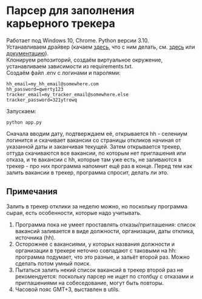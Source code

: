 # Парсер для заполнения карьерного трекера
Работает под Windows 10, Chrome. Python версии 3.10.  
Устанавливаем драйвер (качаем [здесь](https://sites.google.com/chromium.org/driver/), что с ним делать, см. [здесь](https://selenium-python.com/install-chromedriver-chrome) или [документацию](https://selenium-python.readthedocs.io/installation.html)).  
Клонируем репозиторий, создаём виртуальное окружение, устанавливаем зависимости из requirements.txt.  
Создаём файл .env с логинами и паролями:
```
hh_email=my_hh_email@somewhere.com
hh_password=qwerty123
tracker_email=my_tracker_email@somewhere.else
tracker_password=321ytrewq
```
Запускаем:
```
python app.py
```
Сначала вводим дату, подтверждаем её, открывается hh - селениум логинится и скачивает вакансии со страницы откликов начиная от указанной даты и заканчивая текущей. Затем открывается трекер, оттуда скачиваются все вакансии, по которым нет приглашения или отказа, и те вакансии с hh, которые там уже есть, не заливаются в трекер - про них программа напомнит ещё раз в конце. Перед тем как залить вакансии в трекер, программа спросит, делать ли это.

## Примечания
Залить в трекер отклики за неделю можно, но поскольку программа сырая, есть особенности, которые надо учитывать.
1. Программа пока не умеет проставлять отказы/приглашения: список вакансий заливается в виде должности, организации, даты отклика, источника (hh).
2. Осторожнее с вакансиями, у которых названия должности и организации в трекере неточно совпадают с таковыми на hh: программа подумает, что это разные, и зальёт второй раз. Можно сделать потом умный поиск.
3. Пытаться залить некий список вакансий в трекер второй раз не рекомендуется: поскольку парсер не ищет по столбцу с отказами и приглашениями на собеседование, могут быть повторы.
4. Часовой пояс GMT+3, выставлен в utils.
